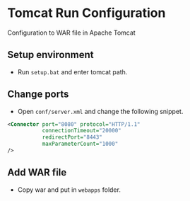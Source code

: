 # Tomcat Run Configuration

Configuration to WAR file in Apache Tomcat

## Setup environment

- Run `setup.bat` and enter tomcat path.

## Change ports

- Open `conf/server.xml` and change the following snippet.

```xml
<Connector port="8080" protocol="HTTP/1.1"
           connectionTimeout="20000"
           redirectPort="8443"
           maxParameterCount="1000"
/>
```

## Add WAR file

- Copy war and put in `webapps` folder.
